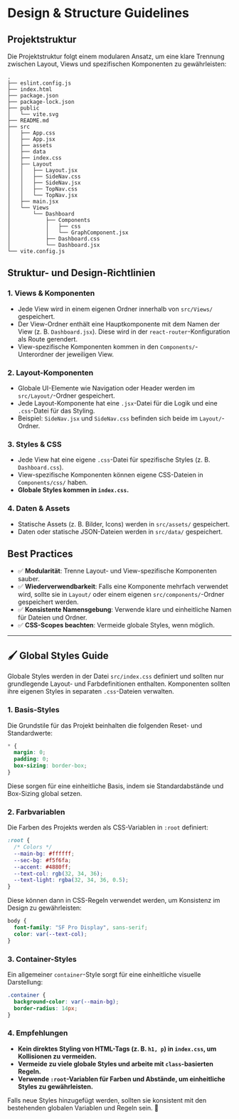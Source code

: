 # Design & Structure Guidelines

## Projektstruktur

Die Projektstruktur folgt einem modularen Ansatz, um eine klare Trennung zwischen Layout, Views und spezifischen Komponenten zu gewährleisten:

```
.
├── eslint.config.js
├── index.html
├── package.json
├── package-lock.json
├── public
│   └── vite.svg
├── README.md
├── src
│   ├── App.css
│   ├── App.jsx
│   ├── assets
│   ├── data
│   ├── index.css
│   ├── Layout
│   │   ├── Layout.jsx
│   │   ├── SideNav.css
│   │   ├── SideNav.jsx
│   │   ├── TopNav.css
│   │   └── TopNav.jsx
│   ├── main.jsx
│   └── Views
│       └── Dashboard
│           ├── Components
│           │   ├── css
│           │   └── GraphComponent.jsx
│           ├── Dashboard.css
│           └── Dashboard.jsx
└── vite.config.js
```

## Struktur- und Design-Richtlinien

### 1. Views & Komponenten
- Jede View wird in einem eigenen Ordner innerhalb von `src/Views/` gespeichert.
- Der View-Ordner enthält eine Hauptkomponente mit dem Namen der View (z. B. `Dashboard.jsx`). Diese wird in der `react-router`-Konfiguration als Route gerendert.
- View-spezifische Komponenten kommen in den `Components/`-Unterordner der jeweiligen View.

### 2. Layout-Komponenten
- Globale UI-Elemente wie Navigation oder Header werden im `src/Layout/`-Ordner gespeichert.
- Jede Layout-Komponente hat eine `.jsx`-Datei für die Logik und eine `.css`-Datei für das Styling.
- Beispiel: `SideNav.jsx` und `SideNav.css` befinden sich beide im `Layout/`-Ordner.

### 3. Styles & CSS
- Jede View hat eine eigene `.css`-Datei für spezifische Styles (z. B. `Dashboard.css`).
- View-spezifische Komponenten können eigene CSS-Dateien in `Components/css/` haben.
- **Globale Styles kommen in `index.css`.**

### 4. Daten & Assets
- Statische Assets (z. B. Bilder, Icons) werden in `src/assets/` gespeichert.
- Daten oder statische JSON-Dateien werden in `src/data/` gespeichert.

## Best Practices
- ✅ **Modularität**: Trenne Layout- und View-spezifische Komponenten sauber.
- ✅ **Wiederverwendbarkeit**: Falls eine Komponente mehrfach verwendet wird, sollte sie in `Layout/` oder einem eigenen `src/components/`-Ordner gespeichert werden.
- ✅ **Konsistente Namensgebung**: Verwende klare und einheitliche Namen für Dateien und Ordner.
- ✅ **CSS-Scopes beachten**: Vermeide globale Styles, wenn möglich.

---

## 🖌️ Global Styles Guide

Globale Styles werden in der Datei `src/index.css` definiert und sollten nur grundlegende Layout- und Farbdefinitionen enthalten. Komponenten sollten ihre eigenen Styles in separaten `.css`-Dateien verwalten.

### 1. Basis-Styles
Die Grundstile für das Projekt beinhalten die folgenden Reset- und Standardwerte:

```css
* {
  margin: 0;
  padding: 0;
  box-sizing: border-box;
}
```

Diese sorgen für eine einheitliche Basis, indem sie Standardabstände und Box-Sizing global setzen.

### 2. Farbvariablen
Die Farben des Projekts werden als CSS-Variablen in `:root` definiert:

```css
:root {
  /* Colors */
  --main-bg: #ffffff;
  --sec-bg: #f5f6fa;
  --accent: #4880ff;
  --text-col: rgb(32, 34, 36);
  --text-light: rgba(32, 34, 36, 0.5);
}
```

Diese können dann in CSS-Regeln verwendet werden, um Konsistenz im Design zu gewährleisten:

```css
body {
  font-family: "SF Pro Display", sans-serif;
  color: var(--text-col);
}
```

### 3. Container-Styles
Ein allgemeiner `container`-Style sorgt für eine einheitliche visuelle Darstellung:

```css
.container {
  background-color: var(--main-bg);
  border-radius: 14px;
}
```

### 4. Empfehlungen
- **Kein direktes Styling von HTML-Tags (z. B. `h1, p`) in `index.css`, um Kollisionen zu vermeiden.**
- **Vermeide zu viele globale Styles und arbeite mit `class`-basierten Regeln.**
- **Verwende `:root`-Variablen für Farben und Abstände, um einheitliche Styles zu gewährleisten.**

Falls neue Styles hinzugefügt werden, sollten sie konsistent mit den bestehenden globalen Variablen und Regeln sein. 🚀